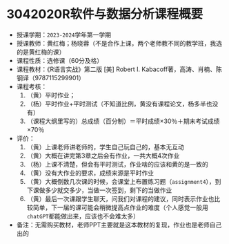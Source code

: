 # 3042020R软件与数据分析课程概要

+ 授课学期：`2023-2024`学年第一学期
+ 授课教师：黄红梅；杨晓蓉（不是合作上课，两个老师教不同的教学班，我选的是黄红梅的课）
+ 课程性质：选修课（60分及格）
+ 课程教材：《R语言实战》第二版 [美] Robert I. Kabacoff著，高涛、肖楠、陈钢译（9787115299901）
+ 课程考核：
  1. （黄）平时作业；
  2. （杨）平时作业+平时测试（不知道比例，黄没有课程论文，杨多半也没有）
  3. （课程大纲里写的）总成绩（百分制）＝平时成绩×30％＋期末考试成绩×70％
+ 评价：
  1. （黄）上课老师讲老师的，学生自己玩自己的，基本无互动
  2. （黄）大概在讲完第3章之后会有作业，一共大概4次作业
  3. （杨）上课不清楚，但会有平时测试，作业啥的应该和黄的是一致的
  4. （黄）没有大作业的要求，成绩来源是平时作业
  5. （黄）大概倒数几次课的时候，会课堂上布置练习题（`assignment4`），到下课做多少就交多少，当做一次签到，剩下的当做作业
  6. （黄）最后一次课跟学生聊天，问我们对课程的建议，同时表示作业也比较简单，下一届的课可能会稍微提高点作业的难度（个人感觉一般用`chatGPT`都能做出来，应该也不会难太多）
+ 备注：无需购买教材，老师PPT主要就是这本教材的复现，作业也是老师自己出的
